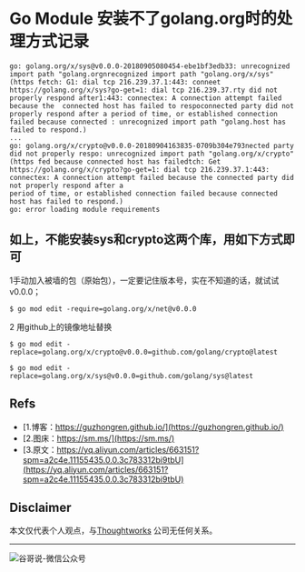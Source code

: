 # Go Module 安装不了golang.org时的处理方式记录



```shell
go: golang.org/x/sys@v0.0.0-20180905080454-ebe1bf3edb33: unrecognized import path "golang.orgnrecognized import path "golang.org/x/sys" (https fetch: G1: dial tcp 216.239.37.1:443: conneet https://golang.org/x/sys?go-get=1: dial tcp 216.239.37.rty did not properly respond after1:443: connectex: A connection attempt failed because the  connected host has failed to respoconnected party did not properly respond after a period of time, or established connection failed because connected : unrecognized import path "golang.host has failed to respond.)
...
go: golang.org/x/crypto@v0.0.0-20180904163835-0709b304e793nected party did not properly respo: unrecognized import path "golang.org/x/crypto" (https fed because connected host has failedtch: Get https://golang.org/x/crypto?go-get=1: dial tcp 216.239.37.1:443: connectex: A connection attempt failed because the connected party did not properly respond after a
period of time, or established connection failed because connected host has failed to respond.)
go: error loading module requirements
```


## 如上，不能安装sys和crypto这两个库，用如下方式即可
1手动加入被墙的包（原始包），一定要记住版本号，实在不知道的话，就试试v0.0.0；

```shell
$ go mod edit -require=golang.org/x/net@v0.0.0

```

2 用github上的镜像地址替换

```shell
$ go mod edit -replace=golang.org/x/crypto@v0.0.0=github.com/golang/crypto@latest

$ go mod edit -replace=golang.org/x/sys@v0.0.0=github.com/golang/sys@latest
```




## Refs

* [1.博客：https://guzhongren.github.io/](https://guzhongren.github.io/)
* [2.图床：https://sm.ms/](https://sm.ms/)
* [3.原文：https://yq.aliyun.com/articles/663151?spm=a2c4e.11155435.0.0.3c783312bi9tbU](https://yq.aliyun.com/articles/663151?spm=a2c4e.11155435.0.0.3c783312bi9tbU)

## Disclaimer

本文仅代表个人观点，与[Thoughtworks](https://www.Thoughtworks.com/) 公司无任何关系。

----
![谷哥说-微信公众号](https://cdn.jsdelivr.net/gh/guzhongren/data-hosting@master/20210819/扫码_搜索联合传播样式-白色版.ae9zxgscqcg.png)

